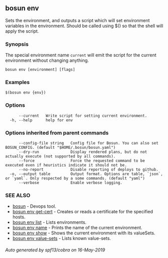 ## bosun env

Sets the environment, and outputs a script which will set environment variables in the environment. Should be called using $() so that the shell will apply the script.

### Synopsis

The special environment name `current` will emit the script for the current environment without changing anything.

```
bosun env [environment] [flags]
```

### Examples

```
$(bosun env {env})
```

### Options

```
      --current   Write script for setting current environment.
  -h, --help      help for env
```

### Options inherited from parent commands

```
      --config-file string   Config file for Bosun. You can also set BOSUN_CONFIG. (default "$HOME/.bosun/bosun.yaml")
      --dry-run              Display rendered plans, but do not actually execute (not supported by all commands).
      --force                Force the requested command to be executed even if heuristics indicate it should not be.
      --no-report            Disable reporting of deploys to github.
  -o, --output table         Output format. Options are table, `json`, or `yaml`. Only respected by a some commands. (default "yaml")
      --verbose              Enable verbose logging.
```

### SEE ALSO

* [bosun](bosun.md)	 - Devops tool.
* [bosun env get-cert](bosun_env_get-cert.md)	 - Creates or reads a certificate for the specified hosts.
* [bosun env list](bosun_env_list.md)	 - Lists environments.
* [bosun env name](bosun_env_name.md)	 - Prints the name of the current environment.
* [bosun env show](bosun_env_show.md)	 - Shows the current environment with its valueSets.
* [bosun env value-sets](bosun_env_value-sets.md)	 - Lists known value-sets.

###### Auto generated by spf13/cobra on 16-May-2019
